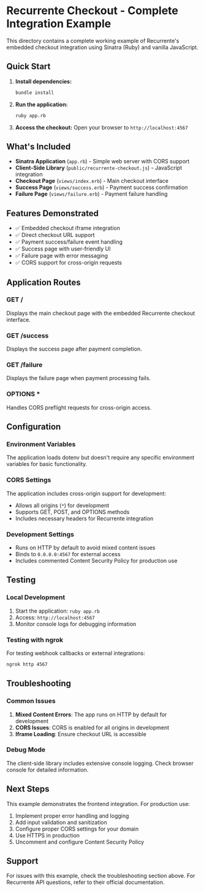 # Recurrente Checkout - Complete Integration Example

This directory contains a complete working example of Recurrente's embedded checkout integration using Sinatra (Ruby) and vanilla JavaScript.

## Quick Start

1. **Install dependencies:**
   ```bash
   bundle install
   ```

2. **Run the application:**
   ```bash
   ruby app.rb
   ```

3. **Access the checkout:**
   Open your browser to `http://localhost:4567`

## What's Included

- **Sinatra Application** (`app.rb`) - Simple web server with CORS support
- **Client-Side Library** (`public/recurrente-checkout.js`) - JavaScript integration
- **Checkout Page** (`views/index.erb`) - Main checkout interface
- **Success Page** (`views/success.erb`) - Payment success confirmation
- **Failure Page** (`views/failure.erb`) - Payment failure handling

## Features Demonstrated

- ✅ Embedded checkout iframe integration
- ✅ Direct checkout URL support
- ✅ Payment success/failure event handling
- ✅ Success page with user-friendly UI
- ✅ Failure page with error messaging
- ✅ CORS support for cross-origin requests

## Application Routes

### GET /
Displays the main checkout page with the embedded Recurrente checkout interface.

### GET /success
Displays the success page after payment completion.

### GET /failure
Displays the failure page when payment processing fails.

### OPTIONS *
Handles CORS preflight requests for cross-origin access.

## Configuration

### Environment Variables
The application loads dotenv but doesn't require any specific environment variables for basic functionality.

### CORS Settings
The application includes cross-origin support for development:
- Allows all origins (`*`) for development
- Supports GET, POST, and OPTIONS methods
- Includes necessary headers for Recurrente integration

### Development Settings
- Runs on HTTP by default to avoid mixed content issues
- Binds to `0.0.0.0:4567` for external access
- Includes commented Content Security Policy for production use

## Testing

### Local Development
1. Start the application: `ruby app.rb`
2. Access: `http://localhost:4567`
3. Monitor console logs for debugging information

### Testing with ngrok
For testing webhook callbacks or external integrations:
```bash
ngrok http 4567
```

## Troubleshooting

### Common Issues
1. **Mixed Content Errors**: The app runs on HTTP by default for development
2. **CORS Issues**: CORS is enabled for all origins in development
3. **Iframe Loading**: Ensure checkout URL is accessible

### Debug Mode
The client-side library includes extensive console logging. Check browser console for detailed information.

## Next Steps

This example demonstrates the frontend integration. For production use:
1. Implement proper error handling and logging
2. Add input validation and sanitization
3. Configure proper CORS settings for your domain
4. Use HTTPS in production
5. Uncomment and configure Content Security Policy

## Support

For issues with this example, check the troubleshooting section above. For Recurrente API questions, refer to their official documentation.
